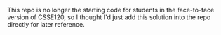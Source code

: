 This repo is no longer the starting code for students in the face-to-face version of CSSE120, so I thought I'd just add this solution into the repo directly for later reference.